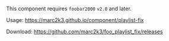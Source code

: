 This component requires `foobar2000` `v2.0` and later.

Usage: https://marc2k3.github.io/component/playlist-fix

Download: https://github.com/marc2k3/foo_playlist_fix/releases
